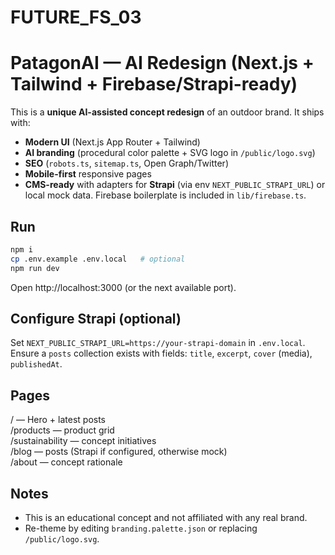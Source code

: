 # FUTURE_FS_03
# PatagonAI — AI Redesign (Next.js + Tailwind + Firebase/Strapi-ready)

This is a **unique AI-assisted concept redesign** of an outdoor brand. It ships with:
- **Modern UI** (Next.js App Router + Tailwind)
- **AI branding** (procedural color palette + SVG logo in `/public/logo.svg`)
- **SEO** (`robots.ts`, `sitemap.ts`, Open Graph/Twitter)
- **Mobile-first** responsive pages
- **CMS-ready** with adapters for **Strapi** (via env `NEXT_PUBLIC_STRAPI_URL`) or local mock data. Firebase boilerplate is included in `lib/firebase.ts`.

## Run
```bash
npm i
cp .env.example .env.local   # optional
npm run dev
```
Open http://localhost:3000 (or the next available port).

## Configure Strapi (optional)
Set `NEXT_PUBLIC_STRAPI_URL=https://your-strapi-domain` in `.env.local`.  
Ensure a `posts` collection exists with fields: `title`, `excerpt`, `cover` (media), `publishedAt`.

## Pages
/ — Hero + latest posts  
/products — product grid  
/sustainability — concept initiatives  
/blog — posts (Strapi if configured, otherwise mock)  
/about — concept rationale

## Notes
- This is an educational concept and not affiliated with any real brand.
- Re-theme by editing `branding.palette.json` or replacing `/public/logo.svg`.
